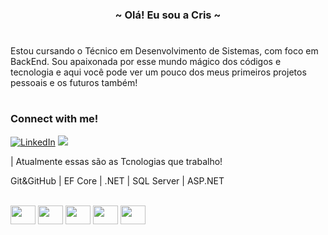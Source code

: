 <h3 align="center">~ Olá! Eu sou a Cris ~</h3>

#

Estou cursando o Técnico em Desenvolvimento de Sistemas, com foco em BackEnd. Sou apaixonada por esse mundo mágico dos códigos e tecnologia e aqui você pode ver um pouco dos meus primeiros projetos pessoais e os futuros também!

#

<h3 align="left">Connect with me!</h3>




[![LinkedIn](https://img.shields.io/badge/LinkedIn-0077B5?style=for-the-badge&logo=linkedin&logoColor=white&color=9ab193)](https://www.linkedin.com/in/cris-santos-carvalho/)
<a href = "mailto:crislainedecarvalho499@gmail.com"><img src="https://img.shields.io/badge/-Gmail-%23333?style=for-the-badge&logo=gmail&logoColor=9ab193" target="_blank"></a>




| Atualmente essas são as Tcnologias que trabalho!


Git&GitHub | EF Core | .NET | SQL Server | ASP.NET

<div style="display: inline_block"><br>
<img align="center"  height="30" width="40" src="https://devicon-website.vercel.app/api/csharp/original.svg">
<img align="center"  height="30" width="40" src="https://devicon-website.vercel.app/api/javascript/original.svg">
<img align="center"  height="30" width="40" src="https://devicon-website.vercel.app/api/html5/plain-wordmark.svg">
<img align="center"  height="30" width="40" src="https://devicon-website.vercel.app/api/css3/plain-wordmark.svg">
<img align="center"  height="30" width="40" src="https://cdn.jsdelivr.net/gh/devicons/devicon/icons/vscode/vscode-original.svg">
</div>







          
